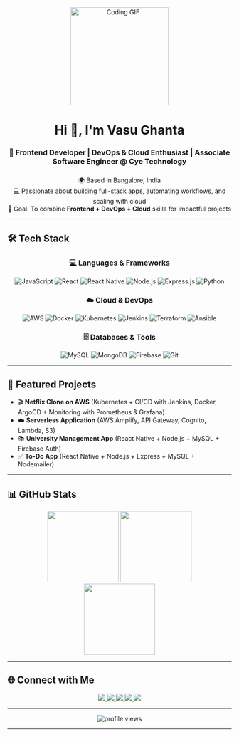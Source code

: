 <div align="center">
  <img height="220" src="https://media.giphy.com/media/qgQUggAC3Pfv687qPC/giphy.gif" alt="Coding GIF" />
</div>

###

<h1 align="center">Hi 👋, I'm Vasu Ghanta</h1>
<h3 align="center">🚀 Frontend Developer | DevOps & Cloud Enthusiast | Associate Software Engineer @ Cye Technology</h3>

###

<p align="center">
  🌍 Based in Bangalore, India <br/>
  💻 Passionate about building full-stack apps, automating workflows, and scaling with cloud <br/>
  🎯 Goal: To combine <b>Frontend + DevOps + Cloud</b> skills for impactful projects
</p>

---

## 🛠️ Tech Stack

<div align="center">

### 💻 Languages & Frameworks  
![JavaScript](https://img.shields.io/badge/JavaScript-FFD43B?style=for-the-badge&logo=javascript&logoColor=black)
![React](https://img.shields.io/badge/React-61DAFB?style=for-the-badge&logo=react&logoColor=black)
![React Native](https://img.shields.io/badge/React_Native-20232A?style=for-the-badge&logo=react&logoColor=61DAFB)
![Node.js](https://img.shields.io/badge/Node.js-339933?style=for-the-badge&logo=node.js&logoColor=white)
![Express.js](https://img.shields.io/badge/Express-000000?style=for-the-badge&logo=express&logoColor=white)
![Python](https://img.shields.io/badge/Python-14354C?style=for-the-badge&logo=python&logoColor=white)

### ☁️ Cloud & DevOps  
![AWS](https://img.shields.io/badge/AWS-232F3E?style=for-the-badge&logo=amazonaws&logoColor=white)
![Docker](https://img.shields.io/badge/Docker-0db7ed?style=for-the-badge&logo=docker&logoColor=white)
![Kubernetes](https://img.shields.io/badge/Kubernetes-326CE5?style=for-the-badge&logo=kubernetes&logoColor=white)
![Jenkins](https://img.shields.io/badge/Jenkins-D33833?style=for-the-badge&logo=jenkins&logoColor=white)
![Terraform](https://img.shields.io/badge/Terraform-844FBA?style=for-the-badge&logo=terraform&logoColor=white)
![Ansible](https://img.shields.io/badge/Ansible-EE0000?style=for-the-badge&logo=ansible&logoColor=white)

### 🗄️ Databases & Tools  
![MySQL](https://img.shields.io/badge/MySQL-005C84?style=for-the-badge&logo=mysql&logoColor=white)
![MongoDB](https://img.shields.io/badge/MongoDB-47A248?style=for-the-badge&logo=mongodb&logoColor=white)
![Firebase](https://img.shields.io/badge/Firebase-FFCA28?style=for-the-badge&logo=firebase&logoColor=black)
![Git](https://img.shields.io/badge/Git-F05032?style=for-the-badge&logo=git&logoColor=white)

</div>

---

## 🚀 Featured Projects

- 🎬 **Netflix Clone on AWS** (Kubernetes + CI/CD with Jenkins, Docker, ArgoCD + Monitoring with Prometheus & Grafana)  
- ☁️ **Serverless Application** (AWS Amplify, API Gateway, Cognito, Lambda, S3)  
- 📚 **University Management App** (React Native + Node.js + MySQL + Firebase Auth)  
- ✅ **To-Do App** (React Native + Node.js + Express + MySQL + Nodemailer)

---

## 📊 GitHub Stats  

<div align="center">  
  <img src="https://github-readme-stats.vercel.app/api?username=Vasu657&show_icons=true&theme=radical&hide_border=true" height="160" />  
  <img src="https://github-readme-streak-stats.herokuapp.com/?user=Vasu657&theme=radical&hide_border=true" height="160" />  
</div>  

<div align="center">  
  <img src="https://github-readme-stats.vercel.app/api/top-langs/?username=Vasu657&layout=compact&theme=radical&hide_border=true" height="160" />  
</div>  




---

## 🌐 Connect with Me  

<div align="center">
  <a href="https://www.linkedin.com/in/vasu-g/">
    <img src="https://img.shields.io/badge/LinkedIn-%230077B5.svg?&style=for-the-badge&logo=linkedin&logoColor=white" />
  </a>
  <a href="https://github.com/Vasu657">
    <img src="https://img.shields.io/badge/GitHub-%23121011.svg?&style=for-the-badge&logo=github&logoColor=white" />
  </a>
  <a href="https://t.me/vasughanta">
    <img src="https://img.shields.io/badge/Telegram-2CA5E0?style=for-the-badge&logo=telegram&logoColor=white" />
  </a>
  <a href="https://www.instagram.com/vasu_ghanta_/">
    <img src="https://img.shields.io/badge/Instagram-%23E4405F.svg?&style=for-the-badge&logo=instagram&logoColor=white" />
  </a>
  <a href="mailto:vasughanta660@gmail.com">
    <img src="https://img.shields.io/badge/Email-D14836?style=for-the-badge&logo=gmail&logoColor=white" />
  </a>
</div>





---

<div align="center">
  <img src="https://komarev.com/ghpvc/?username=Vasu657&style=for-the-badge&color=blue" alt="profile views"/>
</div>

---
